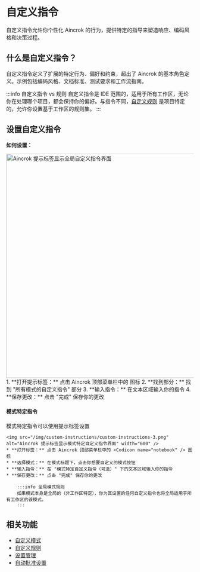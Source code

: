 # 自定义指令

自定义指令允许你个性化 Aincrok 的行为，提供特定的指导来塑造响应、编码风格和决策过程。

## 什么是自定义指令？

自定义指令定义了扩展的特定行为、偏好和约束，超出了 Aincrok 的基本角色定义。示例包括编码风格、文档标准、测试要求和工作流指南。

:::info 自定义指令 vs 规则
自定义指令是 IDE 范围的，适用于所有工作区，无论你在处理哪个项目，都会保持你的偏好。与指令不同，[自定义规则](/advanced-usage/custom-rules.md) 是项目特定的，允许你设置基于工作区的规则集。
:::

## 设置自定义指令

**如何设置：**

<img src="/img/custom-instructions/custom-instructions.png" alt="Aincrok 提示标签显示全局自定义指令界面" width="600" />
1.  **打开提示标签：** 点击 Aincrok 顶部菜单栏中的 <Codicon name="notebook" /> 图标
2.  **找到部分：** 找到 "所有模式的自定义指令" 部分
3.  **输入指令：** 在文本区域输入你的指令
4.  **保存更改：** 点击 "完成" 保存你的更改

#### 模式特定指令

模式特定指令可以使用提示标签设置

    <img src="/img/custom-instructions/custom-instructions-3.png" alt="Aincrok 提示标签显示模式特定自定义指令界面" width="600" />
    * **打开标签：** 点击 Aincrok 顶部菜单栏中的 <Codicon name="notebook" /> 图标
    * **选择模式：** 在模式标题下，点击你想要自定义的模式按钮
    * **输入指令：** 在 "模式特定自定义指令（可选）" 下的文本区域输入你的指令
    * **保存更改：** 点击 "完成" 保存你的更改

        :::info 全局模式规则
        如果模式本身是全局的（非工作区特定），你为其设置的任何自定义指令也将全局适用于所有工作区的该模式。
        :::

## 相关功能

- [自定义模式](/features/custom-modes)
- [自定义规则](/advanced-usage/custom-rules)
- [设置管理](/features/settings-management)
- [自动批准设置](/features/auto-approving-actions)
